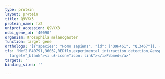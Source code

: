 ```yaml
---
type: protein
layout: protein
title: Q9VVX3
protein_name: fz2
uniprot_accession: Q9VVX3
ncbi_gene_id: '40090'
organism: Drosophila melanogaster
function: target gene
orthologs: '[{"species": "Homo sapiens", "id": ["Q9H461", "Q13467"]}, {"species": "Caenorhabditis elegans", "id": ["G5ECQ2"]}, {"species": "Mus musculus", "id": ["Q61091", "Q9EQD0"]}, {"species": "Rattus norvegicus", "id": ["Q498S8", "A0A0G2JXX8"]}]'
tfs: 'Mef2,P40791,36032,REDfly,experimental interaction detection,&ensp;<a href="https://www.ncbi.nlm.nih.gov/pubmed/?term=16339902%5Buid%5D+OR+20965965%5Buid%5D"
  target="_blank"><i uk-icon="icon: link"></i>Pubmed</a>'
targets: ''
binding_sites: ''

---
```


